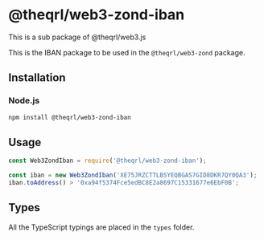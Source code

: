# @theqrl/web3-zond-iban


This is a sub package of @theqrl/web3.js

This is the IBAN package to be used in the `@theqrl/web3-zond` package.


## Installation

### Node.js

```bash
npm install @theqrl/web3-zond-iban
```

## Usage

```js
const Web3ZondIban = require('@theqrl/web3-zond-iban');

const iban = new Web3ZondIban('XE75JRZCTTLBSYEQBGAS7GID8DKR7QY0QA3');
iban.toAddress() > '0xa94f5374Fce5edBC8E2a8697C15331677e6EbF0B';
```


## Types

All the TypeScript typings are placed in the `types` folder.


